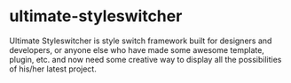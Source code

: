 # ultimate-styleswitcher
Ultimate Styleswitcher is style switch framework built for designers and developers, or anyone else who have made some awesome template, plugin, etc. and now need some creative way to display all the possibilities of his/her latest project.
